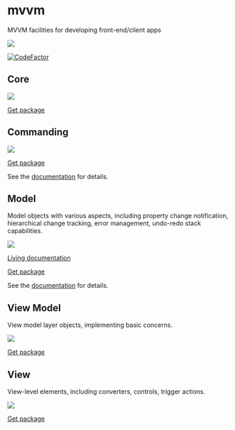 # mvvm
MVVM facilities for developing front-end/client apps

<img src=https://ci.appveyor.com/api/projects/status/github/logofx/mvvm>

[![CodeFactor](https://www.codefactor.io/repository/github/logofx/mvvm/badge)](https://www.codefactor.io/repository/github/logofx/mvvm)

## Core

<img src=https://img.shields.io/nuget/dt/LogoFX.Client.Mvvm.Core>

[Get package](https://www.nuget.org/packages/LogoFX.Client.Mvvm.Core)

## Commanding

<img src=https://img.shields.io/nuget/dt/LogoFX.Client.Mvvm.Commanding>

[Get package](https://www.nuget.org/packages/LogoFX.Client.Mvvm.Commanding)

See the [documentation](https://github.com/LogoFX/mvvm/wiki/Commanding) for details.

## Model
Model objects with various aspects, including property change notification, hierarchical change tracking, error management, undo-redo stack capabilities.

<img src=https://img.shields.io/nuget/dt/LogoFX.Client.Mvvm.Model>

[Living documentation](https://ci.appveyor.com/api/projects/LogoFX/mvvm/artifacts/src/LogoFX.Client.Mvvm.Model.Specs/bin/LivingDoc.html)

[Get package](https://www.nuget.org/packages/LogoFX.Client.Mvvm.Model/)

See the [documentation](https://github.com/LogoFX/mvvm/wiki/Model) for details.

## View Model
View model layer objects, implementing basic concerns.

<img src=https://img.shields.io/nuget/dt/LogoFX.Client.Mvvm.ViewModel>

[Get package](https://www.nuget.org/packages/LogoFX.Client.Mvvm.ViewModel)

## View
View-level elements, including converters, controls, trigger actions.

<img src=https://img.shields.io/nuget/dt/LogoFX.Client.Mvvm.View>

[Get package](https://www.nuget.org/packages/LogoFX.Client.Mvvm.View)
